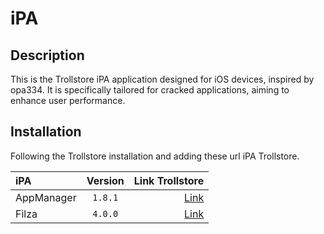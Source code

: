# iPA

## Description

This is the Trollstore iPA application designed for iOS devices, inspired by opa334. It is specifically tailored for cracked applications, aiming to enhance user performance.

## Installation

Following the Trollstore installation and adding these url iPA Trollstore.

| iPA |  Version  | Link Trollstore |
|:-----|:--------:|------:|
| AppManager   |  `1.8.1`  | [Link](apple-magnifier://install?url=https://github.com/taidohomework/iPA/releases/download/1.5.1/AppManager_1.8.1.tipa) |
| Filza        |  `4.0.0`  | [Link](apple-magnifier://install?url=https://github.com/taidohomework/iPA/releases/download/1.5.1/Filza_4.0.0.tipa) |


